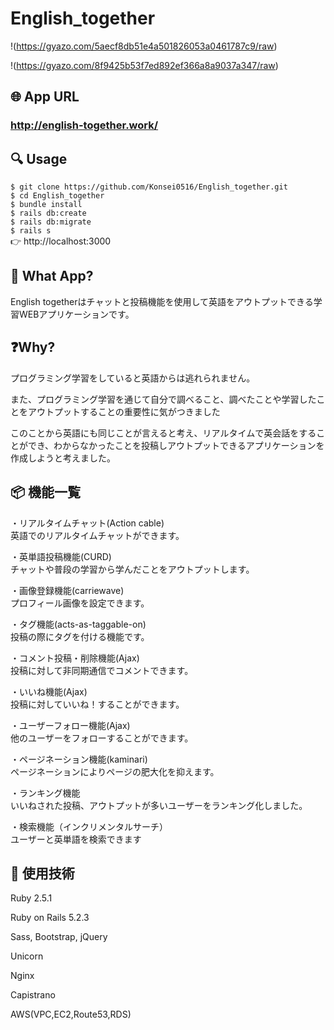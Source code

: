 # English_together

!(https://gyazo.com/5aecf8db51e4a501826053a0461787c9/raw)

!(https://gyazo.com/8f9425b53f7ed892ef366a8a9037a347/raw)

## 🌐 App URL

### **http://english-together.work/**  

## 🔍 Usage

`$ git clone https://github.com/Konsei0516/English_together.git`<br>
`$ cd English_together`<br>
`$ bundle install`<br>
`$ rails db:create`<br>
`$ rails db:migrate`<br>
`$ rails s`<br>
👉 http://localhost:3000

## 💬 What App?
English togetherはチャットと投稿機能を使用して英語をアウトプットできる学習WEBアプリケーションです。

## ❓Why?
<p>プログラミング学習をしていると英語からは逃れられません。</p>
<p>また、プログラミング学習を通じて自分で調べること、調べたことや学習したことをアウトプットすることの重要性に気がつきました</p>
<p>このことから英語にも同じことが言えると考え、リアルタイムで英会話をすることができ、わからなかったことを投稿しアウトプットできるアプリケーションを作成しようと考えました。</p>


## 📦 機能一覧
<p>・リアルタイムチャット(Action cable)<br>英語でのリアルタイムチャットができます。</p>
<p>・英単語投稿機能(CURD)<br>チャットや普段の学習から学んだことをアウトプットします。</p>
<p>・画像登録機能(carriewave)<br>プロフィール画像を設定できます。</p>
<p>・タグ機能(acts-as-taggable-on)<br>投稿の際にタグを付ける機能です。</p>
<p>・コメント投稿・削除機能(Ajax)<br>投稿に対して非同期通信でコメントできます。</p>
<p>・いいね機能(Ajax)<br>投稿に対していいね！することができます。</p>
<p>・ユーザーフォロー機能(Ajax)<br>他のユーザーをフォローすることができます。</p>
<p>・ページネーション機能(kaminari)<br>ページネーションによりページの肥大化を抑えます。</p>
<p>・ランキング機能<br>いいねされた投稿、アウトプットが多いユーザーをランキング化しました。</p>
<P>・検索機能（インクリメンタルサーチ）<br>ユーザーと英単語を検索できます</p>


## 📗 使用技術
<p>Ruby 2.5.1</p>
<p>Ruby on Rails 5.2.3</p>
<p>Sass, Bootstrap, jQuery</p>
<p>Unicorn</p>
<p>Nginx</p>
<p>Capistrano</p>
<p>AWS(VPC,EC2,Route53,RDS)</p>
